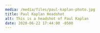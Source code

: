 ```yaml
---
media: /media/files/paul-kaplan-photo.jpg
title: Paul Kaplan Headshot
alt: This is a headshot of Paul Kaplan
date: 2020-06-22 17:44:00 -0500
---
```

